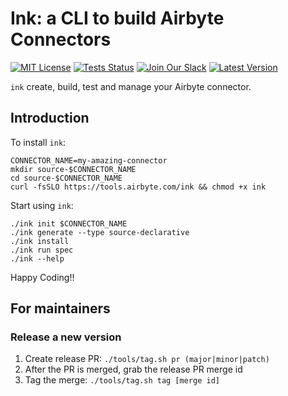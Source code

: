 # Ink: a CLI to build Airbyte Connectors

[![MIT License](https://img.shields.io/badge/license-MIT-brightgreen)](https://github.com/michel-tricot/ink)
[![Tests Status](https://img.shields.io/github/workflow/status/michel-tricot/ink/build)](https://github.com/michel-tricot/ink/workflows/build/badge.svg?branch=master&event=push)
[![Join Our Slack](https://img.shields.io/static/v1?message=Join%20our%20Slack&logo=slack&color=blueviolet&labelColor=grey&label=)](https://slack.airbyte.com)
[![Latest Version](https://img.shields.io/github/v/release/michel-tricot/ink)](https://github.com/michel-tricot/ink)


`ink` create, build, test and manage your Airbyte connector.

## Introduction

To install `ink`: 
```
CONNECTOR_NAME=my-amazing-connector
mkdir source-$CONNECTOR_NAME 
cd source-$CONNECTOR_NAME
curl -fsSLO https://tools.airbyte.com/ink && chmod +x ink
```

Start using `ink`:
```
./ink init $CONNECTOR_NAME
./ink generate --type source-declarative
./ink install
./ink run spec
./ink --help
```

Happy Coding!!

## For maintainers
### Release a new version
1. Create release PR: `./tools/tag.sh pr (major|minor|patch)`
2. After the PR is merged, grab the release PR merge id
3. Tag the merge: `./tools/tag.sh tag [merge id]`
